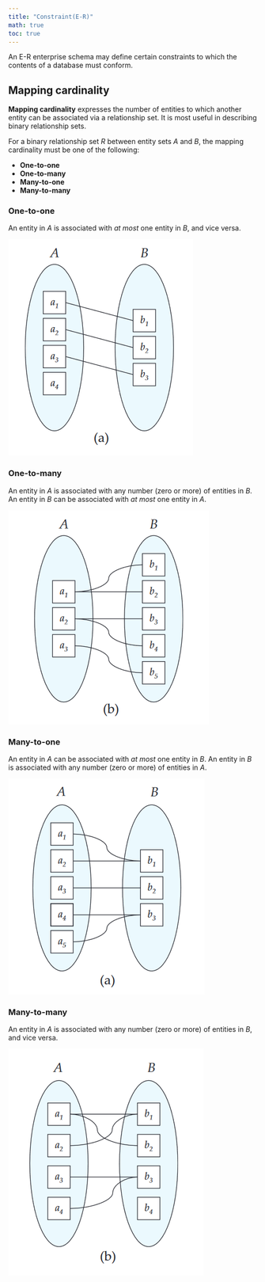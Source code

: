 ```yaml
---
title: "Constraint(E-R)"
math: true
toc: true
---
```


An E-R enterprise schema may define certain constraints to which the contents of a database must conform.

## Mapping cardinality
**Mapping cardinality** expresses the number of entities to which another entity can be associated via a relationship set. It is most useful in describing binary relationship sets.

For a binary relationship set $R$ between entity sets $A$ and $B$, the mapping cardinality must be one of the following:
- **One-to-one**
- **One-to-many**
- **Many-to-one**
- **Many-to-many**

### One-to-one
An entity in $A$ is associated with _at most_ one entity in $B$, and vice versa.

![one-to-one-mapping-example](notes/images/one-to-one-mapping-example.png)

### One-to-many
An entity in $A$ is associated with any number (zero or more) of entities in $B$. An entity in $B$ can be associated with _at most_ one entity in $A$.

![one-to-many-mapping-example](notes/images/one-to-many-mapping-example.png)

### Many-to-one
An entity in $A$ can be associated with _at most_ one entity in $B$. An entity in $B$ is associated with any number (zero or more) of entities in $A$.

![many-to-one-mapping-example](notes/images/many-to-one-mapping-example.png)

### Many-to-many
An entity in $A$ is associated with any number (zero or more) of entities in $B$, and vice versa.

![many-to-many-mapping-example](notes/images/many-to-many-mapping-example.png)

